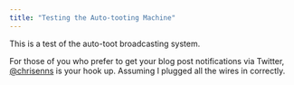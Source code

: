 ```yaml
---
title: "Testing the Auto-tooting Machine"
---
```

<p>This is a test of the auto-toot broadcasting system.</p>
<p>For those of you who prefer to get your blog post notifications via Twitter, <a href="http://www.twitter.com/chrisenns">@chrisenns</a> is your hook up. Assuming I plugged all the wires in correctly.</p>
